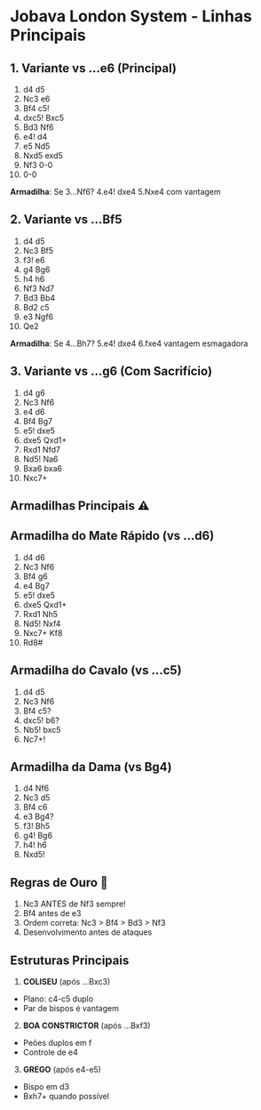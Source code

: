 # Jobava London System - Linhas Principais

## 1. Variante vs ...e6 (Principal)

1. d4 d5
2. Nc3 e6
3. Bf4 c5!
4. dxc5! Bxc5
5. Bd3 Nf6
6. e4! d4
7. e5 Nd5
8. Nxd5 exd5
9. Nf3 0-0
10. 0-0

**Armadilha**: Se 3...Nf6? 4.e4! dxe4 5.Nxe4 com vantagem

## 2. Variante vs ...Bf5

1. d4 d5
2. Nc3 Bf5
3. f3! e6
4. g4 Bg6
5. h4 h6
6. Nf3 Nd7
7. Bd3 Bb4
8. Bd2 c5
9. e3 Ngf6
10. Qe2

**Armadilha**: Se 4...Bh7? 5.e4! dxe4 6.fxe4 vantagem esmagadora

## 3. Variante vs ...g6 (Com Sacrifício)

1. d4 g6
2. Nc3 Nf6
3. e4 d6
4. Bf4 Bg7
5. e5! dxe5
6. dxe5 Qxd1+
7. Rxd1 Nfd7
8. Nd5! Na6
9. Bxa6 bxa6
10. Nxc7+

## Armadilhas Principais ⚠️

## **Armadilha do Mate Rápido** (vs ...d6)

1. d4 d6
2. Nc3 Nf6
3. Bf4 g6
4. e4 Bg7
5. e5! dxe5
6. dxe5 Qxd1+
7. Rxd1 Nh5
8. Nd5! Nxf4
9. Nxc7+ Kf8
10. Rd8#

## **Armadilha do Cavalo** (vs ...c5)

1. d4 d5
2. Nc3 Nf6
3. Bf4 c5?
4. dxc5! b6?
5. Nb5! bxc5
6. Nc7+!

## **Armadilha da Dama** (vs Bg4)

1. d4 Nf6
2. Nc3 d5
3. Bf4 c6
4. e3 Bg4?
5. f3! Bh5
6. g4! Bg6
7. h4! h6
8. Nxd5!

## Regras de Ouro 🌟

1. Nc3 ANTES de Nf3 sempre!
2. Bf4 antes de e3
3. Ordem correta: Nc3 > Bf4 > Bd3 > Nf3
4. Desenvolvimento antes de ataques

## Estruturas Principais

1. **COLISEU** (após ...Bxc3)

- Plano: c4-c5 duplo
- Par de bispos é vantagem

2. **BOA CONSTRICTOR** (após ...Bxf3)

- Peões duplos em f
- Controle de e4

3. **GREGO** (após e4-e5)

- Bispo em d3
- Bxh7+ quando possível
